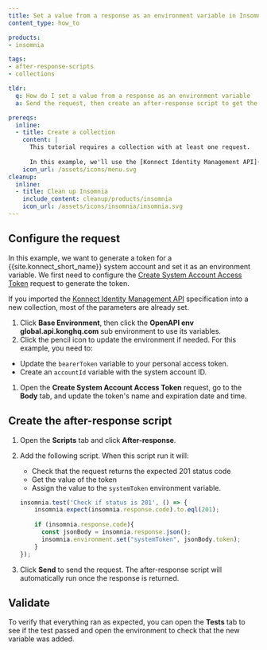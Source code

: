 ```yaml
---
title: Set a value from a response as an environment variable in Insomnia
content_type: how_to

products:
- insomnia

tags:
- after-response-scripts
- collections

tldr:
  q: How do I set a value from a response as an environment variable
  a: Send the request, then create an after-response script to get the value you want to use and set it as an environment variable.

prereqs:
  inline:
  - title: Create a collection
    content: |
      This tutorial requires a collection with at least one request. 
      
      In this example, we'll use the [Konnect Identity Management API](/api/konnect/identity/). For this, you'll need personal access token and a system account ID.
    icon_url: /assets/icons/menu.svg
cleanup:
  inline:
  - title: Clean up Insomnia
    include_content: cleanup/products/insomnia
    icon_url: /assets/icons/insomnia/insomnia.svg
---
```


## Configure the request

In this example, we want to generate a token for a {{site.konnect_short_name}} system account and set it as an environment variable. We first need to configure the [Create System Account Access Token](/api/konnect/identity/#/operations/post-system-accounts-id-access-tokens) request to generate the token.

If you imported the [Konnect Identity Management API](/api/konnect/identity/) specification into a new collection, most of the parameters are already set.

1. Click **Base Environment**, then click the **OpenAPI env global.api.konghq.com** sub environment to use its variables.
1. Click the pencil icon to update the environment if needed. For this example, you need to:
  * Update the `bearerToken` variable to your personal access token.
  * Create an `accountId` variable with the system account ID.
1. Open the **Create System Account Access Token** request, go to the **Body** tab, and update the token's name and expiration date and time.

## Create the after-response script

1. Open the **Scripts** tab and click **After-response**.
1. Add the following script. When this script run it will: 
    * Check that the request returns the expected 201 status code
    * Get the value of the token
    * Assign the value to the `systemToken` environment variable.

    ```js
    insomnia.test('Check if status is 201', () => {
        insomnia.expect(insomnia.response.code).to.eql(201);
      
        if (insomnia.response.code){
          const jsonBody = insomnia.response.json();
          insomnia.environment.set("systemToken", jsonBody.token);
        }
    });
    ```
1. Click **Send** to send the request. The after-response script will automatically run once the response is returned.

## Validate

To verify that everything ran as expected, you can open the **Tests** tab to see if the test passed and open the environment to check that the new variable was added.
